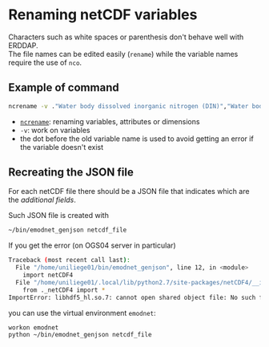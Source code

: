 # Renaming netCDF variables

Characters such as white spaces or parenthesis don't behave well with ERDDAP.      
The file names can be edited easily (`rename`) while the variable names require the use of `nco`.

## Example of command

```bash
ncrename -v ."Water body dissolved inorganic nitrogen (DIN)","Water body dissolved inorganic nitrogen" -v ."Water body dissolved inorganic nitrogen (DIN)_L1","Water body dissolved inorganic nitrogen_L1" -v ."Water body dissolved inorganic nitrogen (DIN)_L2","Water body dissolved inorganic nitrogen_L2" -v ."Water body dissolved inorganic nitrogen (DIN)_err","Water body dissolved inorganic nitrogen_err" -v ."Water body dissolved inorganic nitrogen (DIN)_relerr","Water body dissolved inorganic nitrogen_relerr" -v ."Water body dissolved inorganic nitrogen (DIN)_deepest","Water body dissolved inorganic nitrogen_deepest" -v ."Water body dissolved inorganic nitrogen (DIN)_deepest_L1","Water body dissolved inorganic nitrogen_deepest_L1" -v ."Water body dissolved inorganic nitrogen (DIN)_deepest_L2","Water body dissolved inorganic nitrogen_deepest_L2" -v ."Water body dissolved inorganic nitrogen (DIN)_deepest_depth","Water body dissolved inorganic nitrogen_deepest_depth" Water_body_dissolved_inorganic_nitrogen.nc
```

- [`ncrename`](https://linux.die.net/man/1/ncrename): renaming variables, attributes or dimensions
- `-v`: work on variables
- the dot before the old variable name is used to avoid getting an error if the variable doesn't exist

## Recreating the JSON file

For each netCDF file there should be a JSON file that indicates which are the _additional fields_.

Such JSON file is created with
```bash
~/bin/emodnet_genjson netcdf_file
```

If you get the error (on OGS04 server in particular)
```bash
Traceback (most recent call last):
  File "/home/uniliege01/bin/emodnet_genjson", line 12, in <module>
    import netCDF4
  File "/home/uniliege01/.local/lib/python2.7/site-packages/netCDF4/__init__.py", line 3, in <module>
    from ._netCDF4 import *
ImportError: libhdf5_hl.so.7: cannot open shared object file: No such file or directory
```

you can use the virtual environment `emodnet`:
```bash
workon emodnet
python ~/bin/emodnet_genjson netcdf_file
```
